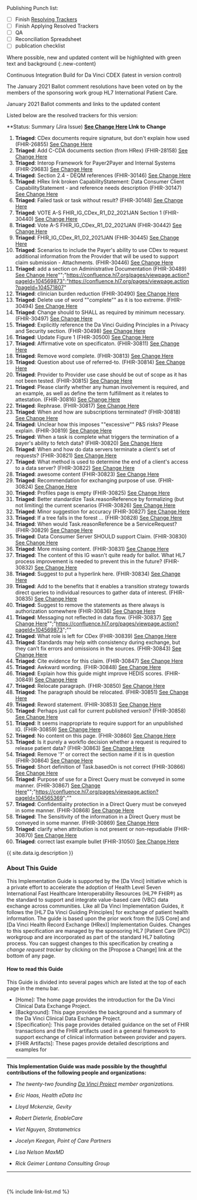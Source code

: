 
<div class="bg-info" markdown="1">
Publishing Punch list:

- [ ] Finish [Resolving Trackers](https://jira.hl7.org/secure/Dashboard.jspa?selectPageId=11801)
- [ ] Finish Applying Resolved Trackers
- [ ] QA
- [ ] Reconciliation Spreadsheet
- [ ] publication checklist

Where possible, new and updated content will be highlighted with green text and background
{:.new-content}

Continuous Integration Build for Da Vinci CDEX  (latest in version control)

The January 2021 Ballot comment resolutions have been voted on by the members of the sponsoring work group HL7 International Patient Care.

January 2021 Ballot comments and links to the updated content

Listed below are the resolved trackers for this version:

**Status: Summary (Jira Issue) **[See Change Here](http://build.fhir.org/ig/HL7/davinci-ecdx/) LInk to Change**
1. **Triaged**: CDex documents require signature, but don't explain how used (FHIR-26855) [See Change Here](http://build.fhir.org/ig/HL7/davinci-ecdx/)
1. **Triaged**: Add C-CDA documents section (from HRex) (FHIR-28158) [See Change Here](http://build.fhir.org/ig/HL7/davinci-ecdx/)
1. **Triaged**: Interop Framework for Payer2Payer and Internal Systems (FHIR-29683) [See Change Here](http://build.fhir.org/ig/HL7/davinci-ecdx/)
1. **Triaged**: Section 2.4 - DEQM references (FHIR-30146) [See Change Here](http://build.fhir.org/ig/HL7/davinci-ecdx/)
1. **Triaged**: HRex link broken CapabilityStatement: Data Consumer Client CapabilityStatement - and reference needs description (FHIR-30147) [See Change Here](http://build.fhir.org/ig/HL7/davinci-ecdx/)
1. **Triaged**: Failed task or task without result? (FHIR-30148) [See Change Here](http://build.fhir.org/ig/HL7/davinci-ecdx/)
1. **Triaged**: VOTE A-S    FHIR_IG_CDex_R1_D2_2021JAN  Section 1 (FHIR-30440) [See Change Here](http://build.fhir.org/ig/HL7/davinci-ecdx/)
1. **Triaged**: Vote A-S    FHIR_IG_CDex_R1_D2_2021JAN (FHIR-30442) [See Change Here](http://build.fhir.org/ig/HL7/davinci-ecdx/)
1. **Triaged**: FHIR_IG_CDex_R1_D2_2021JAN  (FHIR-30445) [See Change Here](http://build.fhir.org/ig/HL7/davinci-ecdx/)
1. **Triaged**: Scenarios to include the Payer's ability to use CDex to request additional information from the Provider that will be used to support claim submission - Attachments.  (FHIR-30446) [See Change Here](http://build.fhir.org/ig/HL7/davinci-ecdx/)
1. **Triaged**: add a section on Administrative Documentation (FHIR-30489) [See Change Here](http://build.fhir.org/ig/HL7/davinci-ecdx/)"";"https://confluence.hl7.org/pages/viewpage.action?pageId=104569873";"https://confluence.hl7.org/pages/viewpage.action?pageId=104571807"
1. **Triaged**: clinician burden reduction (FHIR-30490) [See Change Here](http://build.fhir.org/ig/HL7/davinci-ecdx/)
1. **Triaged**: Delete use of word ""complete"" as it is too extreme. (FHIR-30494) [See Change Here](http://build.fhir.org/ig/HL7/davinci-ecdx/)
1. **Triaged**: Change should to SHALL as required by minimum necessary. (FHIR-30497) [See Change Here](http://build.fhir.org/ig/HL7/davinci-ecdx/)
1. **Triaged**: Explicitly reference the Da Vinci Guiding Principles in a Privacy and Security section. (FHIR-30498) [See Change Here](http://build.fhir.org/ig/HL7/davinci-ecdx/)
1. **Triaged**: Update Figure 1 (FHIR-30500) [See Change Here](http://build.fhir.org/ig/HL7/davinci-ecdx/)
1. **Triaged**: Affirmative vote on specificaton. (FHIR-30811) [See Change Here](http://build.fhir.org/ig/HL7/davinci-ecdx/)
1. **Triaged**: Remove word complete. (FHIR-30813) [See Change Here](http://build.fhir.org/ig/HL7/davinci-ecdx/)
1. **Triaged**: Question about use of referred-to. (FHIR-30814) [See Change Here](http://build.fhir.org/ig/HL7/davinci-ecdx/)
1. **Triaged**: Provider to Provider use case should be out of scope as it has not been tested. (FHIR-30815) [See Change Here](http://build.fhir.org/ig/HL7/davinci-ecdx/)
1. **Triaged**: Please clarify whether any human involvement is required, and an example, as well as define the term fulfillment as it relates to attestation. (FHIR-30816) [See Change Here](http://build.fhir.org/ig/HL7/davinci-ecdx/)
1. **Triaged**: Rephrase. (FHIR-30817) [See Change Here](http://build.fhir.org/ig/HL7/davinci-ecdx/)
1. **Triaged**: When and how are subscriptions terminated? (FHIR-30818) [See Change Here](http://build.fhir.org/ig/HL7/davinci-ecdx/)
1. **Triaged**: Unclear how this imposes ""excessive"" P&S risks? Please explain. (FHIR-30819) [See Change Here](http://build.fhir.org/ig/HL7/davinci-ecdx/)
1. **Triaged**: When a task is complete what triggers the termination of a payer's ability to fetch data? (FHIR-30820) [See Change Here](http://build.fhir.org/ig/HL7/davinci-ecdx/)
1. **Triaged**: When and how do data servers terminate a client's set of requests? (FHIR-30821) [See Change Here](http://build.fhir.org/ig/HL7/davinci-ecdx/)
1. **Triaged**: What method is used to determine the end of a client's access to a data server? (FHIR-30822) [See Change Here](http://build.fhir.org/ig/HL7/davinci-ecdx/)
1. **Triaged**: awesome content (FHIR-30823) [See Change Here](http://build.fhir.org/ig/HL7/davinci-ecdx/)
1. **Triaged**: Recommendation for exchanging purpose of use. (FHIR-30824) [See Change Here](http://build.fhir.org/ig/HL7/davinci-ecdx/)
1. **Triaged**: Profiles page is empty (FHIR-30825) [See Change Here](http://build.fhir.org/ig/HL7/davinci-ecdx/)
1. **Triaged**: Better standardize Task.reasonReference by formalizing (but not limiting) the current scenarios (FHIR-30826) [See Change Here](http://build.fhir.org/ig/HL7/davinci-ecdx/)
1. **Triaged**: Minor suggestion for accuracy (FHIR-30827) [See Change Here](http://build.fhir.org/ig/HL7/davinci-ecdx/)
1. **Triaged**: If a tree falls in the forest … (FHIR-30828) [See Change Here](http://build.fhir.org/ig/HL7/davinci-ecdx/)
1. **Triaged**: When would Task.reasonReference be a ServiceRequest? (FHIR-30829) [See Change Here](http://build.fhir.org/ig/HL7/davinci-ecdx/)
1. **Triaged**: Data Consumer Server SHOULD support Claim. (FHIR-30830) [See Change Here](http://build.fhir.org/ig/HL7/davinci-ecdx/)
1. **Triaged**: More missing content. (FHIR-30831) [See Change Here](http://build.fhir.org/ig/HL7/davinci-ecdx/)
1. **Triaged**: The content of this IG wasn't quite ready for ballot. What HL7 process improvement is needed to prevent this in the future? (FHIR-30832) [See Change Here](http://build.fhir.org/ig/HL7/davinci-ecdx/)
1. **Triaged**: Suggest to put a hyperlink here. (FHIR-30834) [See Change Here](http://build.fhir.org/ig/HL7/davinci-ecdx/)
1. **Triaged**: Add to the benefits that it enables a transition strategy towards direct queries to individual resources to gather data of interest. (FHIR-30835) [See Change Here](http://build.fhir.org/ig/HL7/davinci-ecdx/)
1. **Triaged**: Suggest to remove the statements as there always is authorization somewhere (FHIR-30836) [See Change Here](http://build.fhir.org/ig/HL7/davinci-ecdx/)
1. **Triaged**: Messaging not reflected in data flow. (FHIR-30837) [See Change Here](http://build.fhir.org/ig/HL7/davinci-ecdx/)"";"https://confluence.hl7.org/pages/viewpage.action?pageId=104569873";""
1. **Triaged**: What role is left for CDex (FHIR-30839) [See Change Here](http://build.fhir.org/ig/HL7/davinci-ecdx/)
1. **Triaged**: Standards may help with consistency during exchange, but they can’t fix errors and omissions in the sources. (FHIR-30843) [See Change Here](http://build.fhir.org/ig/HL7/davinci-ecdx/)
1. **Triaged**: Cite evidence for this claim. (FHIR-30847) [See Change Here](http://build.fhir.org/ig/HL7/davinci-ecdx/)
1. **Triaged**: Awkward wording. (FHIR-30848) [See Change Here](http://build.fhir.org/ig/HL7/davinci-ecdx/)
1. **Triaged**: Explain how this guide might improve HEDIS scores. (FHIR-30849) [See Change Here](http://build.fhir.org/ig/HL7/davinci-ecdx/)
1. **Triaged**: Relocate paragraph. (FHIR-30850) [See Change Here](http://build.fhir.org/ig/HL7/davinci-ecdx/)
1. **Triaged**: The paragraph should be relocated. (FHIR-30851) [See Change Here](http://build.fhir.org/ig/HL7/davinci-ecdx/)
1. **Triaged**: Reword statement. (FHIR-30853) [See Change Here](http://build.fhir.org/ig/HL7/davinci-ecdx/)
1. **Triaged**: Perhaps just call for current published version? (FHIR-30858) [See Change Here](http://build.fhir.org/ig/HL7/davinci-ecdx/)
1. **Triaged**: It seems inappropriate to require support for an unpublished IG. (FHIR-30859) [See Change Here](http://build.fhir.org/ig/HL7/davinci-ecdx/)
1. **Triaged**: No content on this page. (FHIR-30860) [See Change Here](http://build.fhir.org/ig/HL7/davinci-ecdx/)
1. **Triaged**: Is it purely a workflo decision whether a request is required to release patient data? (FHIR-30863) [See Change Here](http://build.fhir.org/ig/HL7/davinci-ecdx/)
1. **Triaged**: Remove '?' or correct the section name if it is in question (FHIR-30864) [See Change Here](http://build.fhir.org/ig/HL7/davinci-ecdx/)
1. **Triaged**: Short definition of Task.basedOn is not correct (FHIR-30866) [See Change Here](http://build.fhir.org/ig/HL7/davinci-ecdx/)
1. **Triaged**: Purpose of use for a Direct Query must be conveyed in some manner. (FHIR-30867) [See Change Here](http://build.fhir.org/ig/HL7/davinci-ecdx/)"";"https://confluence.hl7.org/pages/viewpage.action?pageId=104565369";""
1. **Triaged**: Confidentiality protection in a Direct Query must be conveyed in some manner. (FHIR-30868) [See Change Here](http://build.fhir.org/ig/HL7/davinci-ecdx/)
1. **Triaged**: The Sensitivity of the information in a Direct Query must be conveyed in some manner. (FHIR-30869) [See Change Here](http://build.fhir.org/ig/HL7/davinci-ecdx/)
1. **Triaged**: clarify when attribution is not present or non-repudiable (FHIR-30870) [See Change Here](http://build.fhir.org/ig/HL7/davinci-ecdx/)
1. **Triaged**: correct last example bullet (FHIR-31050) [See Change Here](http://build.fhir.org/ig/HL7/davinci-ecdx/)

</div>

{{ site.data.ig.description }}

### About This Guide

This Implementation Guide is supported by the [Da Vinci] initiative which is a private effort to accelerate the adoption of Health Level Seven International Fast Healthcare Interoperability Resources (HL7® FHIR®) as the standard to support and integrate value-based care (VBC) data exchange across communities. Like all Da Vinci Implementation Guides, it follows the [HL7 Da Vinci Guiding Principles] for exchange of patient health information.  The guide is based upon the prior work from the [US Core] and [Da Vinci Health Record Exchange (HRex)] Implementation Guides. Changes to this specification are managed by the sponsoring HL7 [Patient Care (PC)] workgroup and are incorporated as part of the standard HL7 balloting process. You can suggest changes to this specification by creating a *change request tracker* by clicking on the [Propose a Change] link at the bottom of any page.

#### How to read this Guide

This Guide is divided into several pages which are listed at the top of each page in the menu bar.

- [Home]\: The home page provides the introduction for the Da Vinci Clinical Data Exchange Project.
- [Background]\: This page provides the background and a summary of the Da Vinci Clinical Data Exchange Project.
- [Specification]\: This page provides detailed guidance on the set of FHIR transactions and the FHIR artifacts used in a general framework to support exchange of clinical information between provider and payers.
- [FHIR Artifacts]\: These pages provide detailed descriptions and examples for

---

**This Implementation Guide was made possible by the thoughtful contributions of the following people and organizations:**

- *The twenty-two founding [Da Vinci Project](http://www.hl7.org/about/davinci/index.cfm?ref=common) member organizations.*

- *Eric Haas, Health eData Inc*
- *Lloyd Mckenzie, Gevity*
- *Robert Dieterle, EnableCare*
- *Viet Nguyen, Stratametrics*
- *Jocelyn Keegan, Point of Care Partners*
- *Lisa Nelson MaxMD*
- *Rick Geimer Lantana Consulting Group*

---

<br />

{% include link-list.md %}
